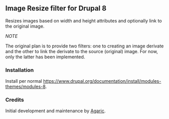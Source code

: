 Image Resize filter for Drupal 8
-------------------------------------------

Resizes images based on width and height attributes and optionally link to the
original image.

_NOTE_



The original plan is to provide two filters: one to creating an image derivate
and the other to link the derivate to the source (original) image. For now,
only the latter has been implemented.

### Installation

Install per normal https://www.drupal.org/documentation/install/modules-themes/modules-8.

### Credits

Initial development and maintenance by [Agaric](http://agaric.com/).
